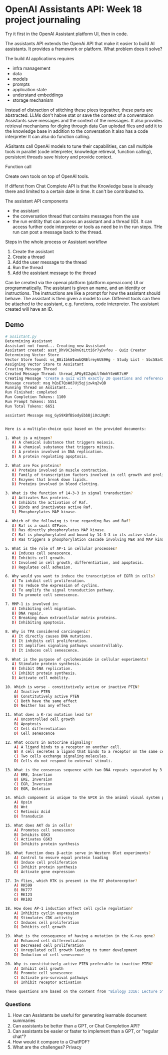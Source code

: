 # OpenAI Assistants API: Week 18 project journaling

Try it first in the OpenAI Assistant platform UI, then in code.

The assistants API extends the OpenAi API that make it easier to build AI assistants.
It provides a framework or platform.
What problem does it solve?

The build AI applications requires

- infra management
- data
- models
- prompts
- application state
- understand embeddings
- storage mechanism

Instead of distraction of stitching these piees togeather, these parts are abstracted.
LLMs don't habve stat or save the context of a converstaion
Assistants save messages and the context of the messages.
It also provides retrieval mechanisms for diging through data
Can uplodad files and add it to the knowledge base in addition to the conversation
It also has a code interpreter
It can also do function calling.

ASsitants call OpenAi models to tune their capabilities, can call multiple tools in parallel (code interpreter, knowledge retireval, function calling), persistent threads save history and provide context.

Function call

Create own tools on top of OpenAI tools.

If differst from Chat Complete API is that the Knowledge base is already there and limited to a certain date in time.
It can't be contributed to.

The assistant API components

- the assistant
- the conversation thread that contains messages from the use
- the run entitity that can access an assistant and a thread (ID). It can access further code interpreter or tools as need be in the run steps. THe run can post a message back to the thread.

Steps in the whole process or Assistant workflow

1. Create the assistant
2. Create a thread
3. Add the user message to the thread
4. Run the thread
5. Add the assistant message to the thread

Can be created via the openai platform (platform.openai.com) UI or programmatically.
The assistant is given an name, and an identity or instructions.
The instructions are like a prompt for how the assistant should behave.
The assistant is then given a model to use.
Different tools can then be attached to the assistant, e.g. functions, code interpreter.
The assistant created will have an ID.

## Demo

```bash
# assistant.py
Determining Assistant
Assistant not found... Creating new Assistant
Assistant created: asst_DhV9C3eRnGtLtti6r7yDvfou - Quiz Creator
Determining Vector Store
Vector Store found: vs_B8i1bkWIwwbQNElrey6US9Hg - Study List - 5bc58a43-de29-4ffd-8873-d5fdfcb1a8af
Assigning Vector Store to Assistant
Creating Message Thread
Created Message Thread: thread_AP6yEI2qWilfWmhY4eWK7cHF
Creating Message 'Create a quiz with exactly 20 questions and reference the files used. Multiple choice quiz with 4 options.' on Thread - thread_AP6yEI2qWilfWmhY4eWK7cHF
Message created: msg_hQsE7QsWdJUj5qjjzwkq2vQB
Running Thread on Assistant...
Run Finished: completed
Run Completion Tokens: 1100
Run Prompt Tokens: 5551
Run Total Tokens: 6651
```

```bash
assistant Message msg_GyS9XBfBSodyEbbBji0cLNgM:


Here is a multiple-choice quiz based on the provided documents:

1. What is a mitogen?
   A) A chemical substance that triggers meiosis.
   B) A chemical substance that triggers mitosis.
   C) A protein involved in DNA replication.
   D) A protein regulating apoptosis. 

2. What are Fox proteins?
   A) Proteins involved in muscle contraction.
   B) Family of transcription factors involved in cell growth and proliferation.
   C) Enzymes that break down lipids.
   D) Proteins involved in blood clotting.

3. What is the function of 14-3-3 in signal transduction?
   A) Activates Ras proteins.
   B) Inhibits the activation of Raf.
   C) Binds and inactivates active Raf.
   D) Phosphorylates MAP kinase.

4. Which of the following is true regarding Ras and Raf?
   A) Raf is a small GTPase.
   B) Ras directly phosphorylates MAP kinase.
   C) Raf is phosphorylated and bound by 14-3-3 in its active state.
   D) Ras triggers a phosphorylation cascade involving MEK and MAP kinase.

5. What is the role of AP-1 in cellular processes?
   A) Induces cell senescence.
   B) Inhibits cell growth.
   C) Involved in cell growth, differentiation, and apoptosis.
   D) Regulates cell adhesion.

6. Why would you want to induce the transcription of EGFR in cells?
   A) To inhibit cell proliferation.
   B) To reduce the expression of cyclins.
   C) To amplify the signal transduction pathway.
   D) To promote cell senescence.

7. MMP-1 is involved in:
   A) Inhibiting cell migration.
   B) DNA repair.
   C) Breaking down extracellular matrix proteins.
   D) Inhibiting apoptosis.

8. Why is TPA considered carcinogenic?
   A) It directly causes DNA mutations.
   B) It inhibits cell proliferation.
   C) It amplifies signaling pathways uncontrollably.
   D) It induces cell senescence.

9. What is the purpose of cycloheximide in cellular experiments?
   A) Stimulate protein synthesis.
   B) Inhibit DNA replication.
   C) Inhibit protein synthesis.
   D) Activate cell mobility.

10. Which is worse - constitutively active or inactive PTEN?
    A) Inactive PTEN
    B) Constitutively active PTEN
    C) Both have the same effect
    D) Neither has any effect

11. What does a K-ras mutation lead to?
    A) Uncontrolled cell growth
    B) Apoptosis
    C) Cell differentiation
    D) Cell senescence

12. What occurs in autocrine signaling?
    A) A ligand binds to a receptor on another cell.
    B) A cell secretes a ligand that binds to a receptor on the same cell.
    C) Two cells exchange signaling molecules.
    D) Cells do not respond to external stimuli.

13. What is the consensus sequence with two DNA repeats separated by 3 nucleotides referred to as?
    A) ERE, Insertion
    B) ERE, Inversion
    C) EGR, Inversion
    D) EGR, Deletion

14. Which component is unique to the GPCR in the animal visual system pathway?
    A) Opsin
    B) Wnt
    C) Retinoic Acid
    D) Transducin

15. What does AKT do in cells?
    A) Promotes cell senescence
    B) Inhibits GSK3
    C) Activates GSK3
    D) Inhibits protein synthesis

16. What function does β-actin serve in Western Blot experiments?
    A) Control to ensure equal protein loading
    B) Induce cell proliferation
    C) Inhibit protein synthesis
    D) Activate gene expression

17. In flies, which RTK is present in the R7 photoreceptor?
    A) RK599
    B) RK777
    C) RK123
    D) RK102

18. How does AP-1 induction affect cell cycle regulation?
    A) Inhibits cyclin expression
    B) Stimulates CDK activity
    C) Induces cell proliferation
    D) Inhibits cell growth

19. What is the consequence of having a mutation in the K-ras gene?
    A) Enhanced cell differentiation
    B) Decreased cell proliferation
    C) Unregulated cell growth leading to tumor development
    D) Induction of cell senescence

20. Why is constitutively active PTEN preferable to inactive PTEN?
    A) Inhibit cell growth
    B) Promote cell senescence
    C) Activate pro-survival pathways
    D) Inhibit receptor activation

These questions are based on the content from "Biology 3316: Lecture 5", "Biology 3316: Lecture 6", and "3316 Midterm 1".
```

### Questions

1. How can Assistants be useful for generating learnable document summaries
1. Can assistants be better than a GPT, or Chat Completion API?
1. Can assistants be easier or faster to implement than a GPT, or "regular chat"?
1. How would it compare to a ChatPDF?
1. What are the challenges? Privacy
